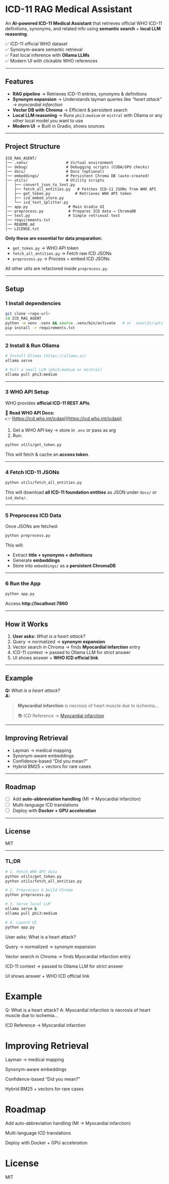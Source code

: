 #  ICD-11 RAG Medical Assistant

An **AI-powered ICD-11 Medical Assistant** that retrieves official WHO ICD-11 definitions, synonyms, and related info using **semantic search** + **local LLM reasoning**.

✅ ICD-11 official WHO dataset  
✅ Synonym-aware semantic retrieval  
✅ Fast local inference with **Ollama LLMs**  
✅ Modern UI with clickable WHO references  

---

##  Features  

- **RAG pipeline** → Retrieves ICD-11 entries, synonyms & definitions  
- **Synonym expansion** → Understands layman queries like *“heart attack” → myocardial infarction*  
- **Vector DB with Chroma** → Efficient & persistent search  
- **Local LLM reasoning** → Runs `phi3:medium` or `mistral` with Ollama or any other local model you want to use
- **Modern UI** → Built in Gradio, shows sources  

---

##  Project Structure  

```
ICD_RAG_AGENT/
│── .venv/                 # Virtual environment
│── debug/                 # Debugging scripts (CUDA/GPU checks)
│── docs/                  # Docs (optional)
│── embeddings/            # Persistent Chroma DB (auto-created)
│── utils/                 # Utility scripts
│   ├── convert_json_to_text.py
│   ├── fetch_all_entities.py   # Fetches ICD-11 JSONs from WHO API
│   ├── get_token.py           # Retrieves WHO API token
│   ├── icd_embed_store.py
│   └── icd_text_splitter.py
│── app.py                  # Main Gradio UI
│── preprocess.py           # Prepares ICD data → ChromaDB
│── test.py                 # Simple retrieval test
│── requirements.txt
│── README.md
│── LICENSE.txt
```

 **Only these are essential for data preparation:**  
- `get_token.py` → WHO API token  
- `fetch_all_entities.py` → Fetch raw ICD JSONs  
- `preprocess.py` → Process + embed ICD JSONs  

All other utils are refactored inside `preprocess.py`.

---

##  Setup  

### 1️ Install dependencies  

```bash
git clone <repo-url>
cd ICD_RAG_AGENT
python -m venv .venv && source .venv/bin/activate   # or .venv\Scripts\activate on Windows
pip install -r requirements.txt
```

---

### 2️ Install & Run Ollama  

```bash
# Install Ollama (https://ollama.ai)
ollama serve

# Pull a small LLM (phi3:medium or mistral)
ollama pull phi3:medium
```

---

### 3️ WHO API Setup  

WHO provides **official ICD-11 REST APIs**.  

📄 **Read WHO API Docs:**  
👉 [https://icd.who.int/icdapi](https://icd.who.int/icdapi)  

1. Get a WHO API key → store in `.env` or pass as arg  
2. Run:  

```bash
python utils/get_token.py
```

This will fetch & cache an **access token**.  

---

### 4️ Fetch ICD-11 JSONs  

```bash
python utils/fetch_all_entities.py
```

This will download **all ICD-11 foundation entities** as JSON under `docs/` or `icd_data/`.  

---

### 5️ Preprocess ICD Data  

Once JSONs are fetched:  

```bash
python preprocess.py
```

This will:  
- Extract **title + synonyms + definitions**  
- Generate **embeddings**  
- Store into `embeddings/` as a **persistent ChromaDB**  

---

### 6️ Run the App  

```bash
python app.py
```

Access **http://localhost:7860**  

---

##  How it Works  

1. **User asks:** *What is a heart attack?*  
2. Query → normalized → **synonym expansion**  
3. Vector search in Chroma → finds **Myocardial infarction** entry  
4. ICD-11 context → passed to Ollama LLM for strict answer  
5. UI shows answer + **WHO ICD official link**  

---

##  Example  

**Q:** *What is a heart attack?*  
**A:**  

> **Myocardial infarction** is necrosis of heart muscle due to ischemia…  
>  
> 📚 ICD Reference → [Myocardial infarction](https://icd.who.int/browse/2025-01/foundation/en#123456)  

---

##  Improving Retrieval  

-  Layman → medical mapping  
-  Synonym-aware embeddings  
-  Confidence-based “Did you mean?”  
-  Hybrid BM25 + vectors for rare cases  

---

##  Roadmap  

- [ ] Add **auto-abbreviation handling** (MI → Myocardial infarction)  
- [ ] Multi-language ICD translations  
- [ ] Deploy with **Docker + GPU acceleration**  

---

##  License  

MIT  

---

### TL;DR  

```bash
# 1. Fetch WHO API data
python utils/get_token.py
python utils/fetch_all_entities.py

# 2. Preprocess & build Chroma
python preprocess.py

# 3. Serve local LLM
ollama serve &
ollama pull phi3:medium

# 4. Launch UI
python app.py
```
User asks: What is a heart attack?

Query → normalized → synonym expansion

Vector search in Chroma → finds Myocardial infarction entry

ICD-11 context → passed to Ollama LLM for strict answer

UI shows answer + WHO ICD official link

# Example
Q: What is a heart attack?
A:
Myocardial infarction is necrosis of heart muscle due to ischemia…

 ICD Reference → Myocardial infarction

# Improving Retrieval
 Layman → medical mapping

 Synonym-aware embeddings

 Confidence-based “Did you mean?”

 Hybrid BM25 + vectors for rare cases

# Roadmap
 
 Add auto-abbreviation handling (MI → Myocardial infarction)

 Multi-language ICD translations

 Deploy with Docker + GPU acceleration

 # License

MIT



